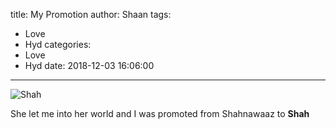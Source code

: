 title: My Promotion
author: Shaan
tags:
  - Love
  - Hyd
categories:
  - Love
  - Hyd
date: 2018-12-03 16:06:00
---

![Shah](\images\shah.png)

She let me into her world and I was promoted from Shahnawaaz to <strong> Shah